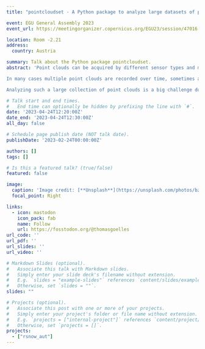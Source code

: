 ```yaml
---
title: "pointcloudset - A Python package to analyze large datasets of point clouds recorded over time "

event: EGU General Assembly 2023
event_url: https://meetingorganizer.copernicus.org/EGU23/session/47016

location: Room -2.21
address:
  country: Austria

summary: Talk about the Python package pointcloudset.
abstract: 'Point clouds can be acquired by different sensor types and methods, such as lidar (light detection and ranging), radar (radio detection and ranging), RGB-D (red, green, blue, depth) cameras, SfM (structure from motion), etc.

In many cases multiple point clouds are recorded over time, sometimes also referred to as 4D point clouds. For example, automotive lidars from Ouster or Velodyne record point clouds at around 10-20Hz resulting in millions of points per second. In addition, monitoring with terrestrial laser scanners is becoming used more often. Producing similar datasets than the automotive lidars, although with larger individual point clouds at a lower frame rate.

Analyzing such a large collection of point clouds is a big challenge due the size and unstructured nature of the data. The Python package "pointcloudset" provides a way to store, analyze, and visualize large datasets consisting of multiple point clouds recorded over time. Pointcloudset features lazy evaluation, parallel processing and is designed to enable the development of new point cloud algorithms and their application on big datasets. The package is based on the Python packages pandas, pytncloud, dask and open3D. Its API is easy to use and high level and the package is open source and available on GitHub.'

# Talk start and end times.
#   End time can optionally be hidden by prefixing the line with `#`.
date: '2023-04-24T12:20:00Z'
date_end: '2023-04-24T12:30:00Z'
all_day: false

# Schedule page publish date (NOT talk date).
publishDate: '2023-02-24T00:00:00Z'

authors: []
tags: []

# Is this a featured talk? (true/false)
featured: false

image:
  caption: 'Image credit: [**Unsplash**](https://unsplash.com/photos/bzdhc5b3Bxs)'
  focal_point: Right

links:
  - icon: mastodon
    icon_pack: fab
    name: Follow
    url: https://fosstodon.org/@thomasgoelles
url_code: ''
url_pdf: ''
url_slides: ''
url_video: ''

# Markdown Slides (optional).
#   Associate this talk with Markdown slides.
#   Simply enter your slide deck's filename without extension.
#   E.g. `slides = "example-slides"` references `content/slides/example-slides.md`.
#   Otherwise, set `slides = ""`.
slides: ""

# Projects (optional).
#   Associate this post with one or more of your projects.
#   Simply enter your project's folder or file name without extension.
#   E.g. `projects = ["internal-project"]` references `content/project/deep-learning/index.md`.
#   Otherwise, set `projects = []`.
projects:
  - ["rsnow_aut"]
---
```



